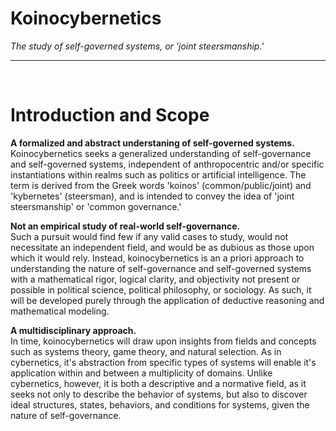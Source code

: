 # Koinocybernetics

<i>The study of self-governed systems, or 'joint steersmanship.'</i>

---
<br>

# Introduction and Scope

**A formalized and abstract understaning of self-governed systems.**<br>
Koinocybernetics seeks a generalized understanding of self-governance and self-governed systems, independent of anthropocentric and/or specific instantiations within realms such as politics or artificial intelligence. The term is derived from the Greek words 'koinos' (common/public/joint) and 'kybernetes' (steersman), and is intended to convey the idea of 'joint steersmanship' or 'common governance.'

**Not an empirical study of real-world self-governance.**<br>
Such a pursuit would find few if any valid cases to study, would not necessitate an independent field, and would be as dubious as those upon which it would rely. Instead, koinocybernetics is an a priori approach to understanding the nature of self-governance and self-governed systems with a mathematical rigor, logical clarity, and objectivity not present or possible in political science, political philosophy, or sociology. As such, it will be developed purely through the application of deductive reasoning and mathematical modeling.

**A multidisciplinary approach.**<br>
In time, koinocybernetics will draw upon insights from fields and concepts such as systems theory, game theory, and natural selection. As in cybernetics, it's abstraction from specific types of systems will enable it's application within and between a multiplicity of domains. Unlike cybernetics, however, it is both a descriptive and a normative field, as it seeks not only to describe the behavior of systems, but also to discover ideal structures, states, behaviors, and conditions for systems, given the nature of self-governance.


